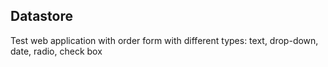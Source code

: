 ## Datastore
Test web application with order form with different types: text, drop-down, date, radio, check box

